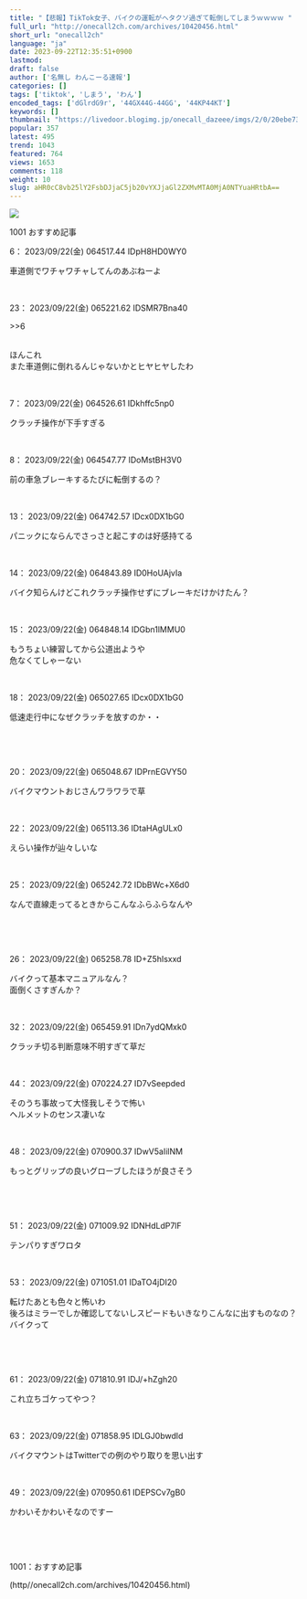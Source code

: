 ```yaml
---
title: "【悲報】TikTok女子、バイクの運転がヘタクソ過ぎて転倒してしまうｗｗｗｗ "
full_url: "http://onecall2ch.com/archives/10420456.html"
short_url: "onecall2ch"
language: "ja"
date: 2023-09-22T12:35:51+0900
lastmod: 
draft: false
author: ['名無し わんこーる速報']
categories: []
tags: ['tiktok', 'しまう', 'わん']
encoded_tags: ['dGlrdG9r', '44GX44G-44GG', '44KP44KT']
keywords: []
thumbnail: "https://livedoor.blogimg.jp/onecall_dazeee/imgs/2/0/20ebe73a-s.png"
popular: 357
latest: 495
trend: 1043
featured: 764
views: 1653
comments: 118
weight: 10
slug: aHR0cC8vb25lY2FsbDJjaC5jb20vYXJjaGl2ZXMvMTA0MjA0NTYuaHRtbA==
---
```


![](https://livedoor.blogimg.jp/onecall_dazeee/imgs/2/0/20ebe73a-s.png)

<div> <p class='name2'> 1001 おすすめ記事</p> <p class='name2'>6： 2023/09/22(金) 064517.44 IDpH8HD0WY0</p><p class='onecall'> 車道側でワチャワチャしてんのあぶねーよ <br></p><br> <p class='name2'>23： 2023/09/22(金) 065221.62 IDSMR7Bna40</p><p class='onecall'> <p class='anchor'>>>6</p> <br> ほんこれ <br> また車道側に倒れるんじゃないかとヒヤヒヤしたわ <br></p><br> <p class='name2'>7： 2023/09/22(金) 064526.61 IDkhffc5np0</p><p class='onecall'> クラッチ操作が下手すぎる <br></p><br> <p class='name2'>8： 2023/09/22(金) 064547.77 IDoMstBH3V0</p><p class='onecall'> 前の車急ブレーキするたびに転倒するの？ <br></p><br> <p class='name2'>13： 2023/09/22(金) 064742.57 IDcx0DX1bG0</p><p class='onecall'> パニックにならんでさっさと起こすのは好感持てる <br></p><br> <p class='name2'>14： 2023/09/22(金) 064843.89 ID0HoUAjvIa</p><p class='onecall'> バイク知らんけどこれクラッチ操作せずにブレーキだけかけたん？ <br></p><br> <p class='name2'>15： 2023/09/22(金) 064848.14 IDGbn1lMMU0</p><p class='onecall'> もうちょい練習してから公道出ようや <br> 危なくてしゃーない <br></p><br> <p class='name2'>18： 2023/09/22(金) 065027.65 IDcx0DX1bG0</p><p class='onecall'><p> 低速走行中になぜクラッチを放すのか・・ </p><br></p><br> <p class='name2'>20： 2023/09/22(金) 065048.67 IDPrnEGVY50</p><p class='onecall'> バイクマウントおじさんワラワラで草 <br></p><br> <p class='name2'>22： 2023/09/22(金) 065113.36 IDtaHAgULx0</p><p class='onecall'> えらい操作が辿々しいな <br></p><br> <p class='name2'>25： 2023/09/22(金) 065242.72 IDbBWc+X6d0</p><p class='onecall'><p> なんで直線走ってるときからこんなふらふらなんや </p><br></p><br> <p class='name2'>26： 2023/09/22(金) 065258.78 ID+Z5hIsxxd</p><p class='onecall'> バイクって基本マニュアルなん？ <br> 面倒くさすぎんか？ <br></p><br> <p class='name2'>32： 2023/09/22(金) 065459.91 IDn7ydQMxk0</p><p class='onecall'> クラッチ切る判断意味不明すぎて草だ <br></p><br> <p class='name2'>44： 2023/09/22(金) 070224.27 ID7vSeepded</p><p class='onecall'> そのうち事故って大怪我しそうで怖い <br> ヘルメットのセンス凄いな <br></p><br> <p class='name2'>48： 2023/09/22(金) 070900.37 IDwV5aIilNM</p><p class='onecall'><p> もっとグリップの良いグローブしたほうが良さそう </p><br></p><br> <p class='name2'>51： 2023/09/22(金) 071009.92 IDNHdLdP7lF</p><p class='onecall'> テンパりすぎワロタ <br></p><br> <p class='name2'>53： 2023/09/22(金) 071051.01 IDaTO4jDI20</p><p class='onecall'><p> 転けたあとも色々と怖いわ <br> 後ろはミラーでしか確認してないしスピードもいきなりこんなに出すものなの？バイクって </p><br></p><br> <p class='name2'>61： 2023/09/22(金) 071810.91 IDJ/+hZgh20</p><p class='onecall'> これ立ちゴケってやつ？ <br></p><br> <p class='name2'>63： 2023/09/22(金) 071858.95 IDLGJ0bwdld</p><p class='onecall'> バイクマウントはTwitterでの例のやり取りを思い出す <br></p><br> <p class='name2'>49： 2023/09/22(金) 070950.61 IDEPSCv7gB0</p><p class='onecall'><p> かわいそかわいそなのですー </p><br></p><br> <p class='name2'>1001：おすすめ記事</p> </div>

(http//onecall2ch.com/archives/10420456.html)
